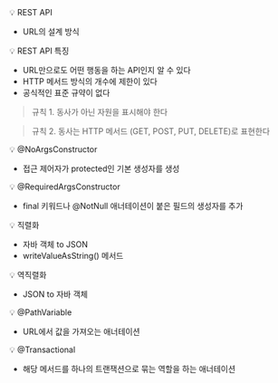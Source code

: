 
<aside>
💡 REST API

</aside>

- URL의 설계 방식

<aside>
💡 REST API 특징

</aside>

- URL만으로도 어떤 행동을 하는 API인지 알 수 있다
- HTTP 메서드 방식의 개수에 제한이 있다
- 공식적인 표준 규약이 없다

> 규칙 1. 동사가 아닌 자원을 표시해야 한다
> 

> 규칙 2. 동사는 HTTP 메서드 (GET, POST, PUT, DELETE)로 표현한다
> 

<aside>
💡 @NoArgsConstructor

</aside>

- 접근 제어자가 protected인 기본 생성자를 생성

<aside>
💡 @RequiredArgsConstructor

</aside>

- final 키워드나 @NotNull 애너테이션이 붙은 필드의 생성자를 추가

<aside>
💡 직렬화

</aside>

- 자바 객체 to JSON
- writeValueAsString() 메서드

<aside>
💡 역직렬화

</aside>

- JSON to 자바 객체

<aside>
💡 @PathVariable

</aside>

- URL에서 값을 가져오는 애너테이션

<aside>
💡 @Transactional

</aside>

- 해당 메서드를 하나의 트랜잭션으로 묶는 역할을 하는 애너테이션
